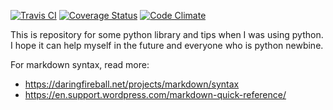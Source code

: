 [![Travis CI](https://travis-ci.org/daikk115/python.svg?branch=master)](https://travis-ci.org/daikk115/python)
[![Coverage Status](https://coveralls.io/repos/github/daikk115/python/badge.svg?branch=master)](https://coveralls.io/github/daikk115/python?branch=master)
[![Code Climate](https://codeclimate.com/github/daikk115/python/badges/gpa.svg)](https://codeclimate.com/github/daikk115/python)

This is repository for some python library and tips when I was using python.
I hope it can help myself in the future and everyone who is python newbine.

For markdown syntax, read more: 

- https://daringfireball.net/projects/markdown/syntax
- https://en.support.wordpress.com/markdown-quick-reference/
